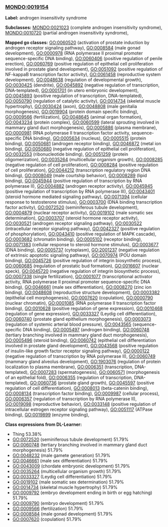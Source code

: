
### [MONDO:0019154](http://purl.obolibrary.org/obo/MONDO_0019154)
**Label:** androgen insensitivity syndrome

**Subclasses:** [MONDO:0021023](http://purl.obolibrary.org/obo/MONDO_0021023) (complete androgen insensitivity syndrome), [MONDO:0010720](http://purl.obolibrary.org/obo/MONDO_0010720) (partial androgen insensitivity syndrome), 

**Mapped go classes:** [GO:0060520](http://purl.obolibrary.org/obo/GO_0060520) (activation of prostate induction by androgen receptor signaling pathway), [GO:0008584](http://purl.obolibrary.org/obo/GO_0008584) (male gonad development), [GO:0000978](http://purl.obolibrary.org/obo/GO_0000978) (RNA polymerase II proximal promoter sequence-specific DNA binding), [GO:0060406](http://purl.obolibrary.org/obo/GO_0060406) (positive regulation of penile erection), [GO:0060769](http://purl.obolibrary.org/obo/GO_0060769) (positive regulation of epithelial cell proliferation involved in prostate gland development), [GO:0051092](http://purl.obolibrary.org/obo/GO_0051092) (positive regulation of NF-kappaB transcription factor activity), [GO:0061458](http://purl.obolibrary.org/obo/GO_0061458) (reproductive system development), [GO:0048638](http://purl.obolibrary.org/obo/GO_0048638) (regulation of developmental growth), [GO:0030425](http://purl.obolibrary.org/obo/GO_0030425) (dendrite), [GO:0045892](http://purl.obolibrary.org/obo/GO_0045892) (negative regulation of transcription, DNA-templated), [GO:0001701](http://purl.obolibrary.org/obo/GO_0001701) (in utero embryonic development), [GO:0045893](http://purl.obolibrary.org/obo/GO_0045893) (positive regulation of transcription, DNA-templated), [GO:0050790](http://purl.obolibrary.org/obo/GO_0050790) (regulation of catalytic activity), [GO:0014734](http://purl.obolibrary.org/obo/GO_0014734) (skeletal muscle hypertrophy), [GO:0030424](http://purl.obolibrary.org/obo/GO_0030424) (axon), [GO:0048808](http://purl.obolibrary.org/obo/GO_0048808) (male genitalia morphogenesis), [GO:0019904](http://purl.obolibrary.org/obo/GO_0019904) (protein domain specific binding), [GO:0009566](http://purl.obolibrary.org/obo/GO_0009566) (fertilization), [GO:0048645](http://purl.obolibrary.org/obo/GO_0048645) (animal organ formation), [GO:0043234](http://purl.obolibrary.org/obo/GO_0043234) (protein complex), [GO:0060599](http://purl.obolibrary.org/obo/GO_0060599) (lateral sprouting involved in mammary gland duct morphogenesis), [GO:0005886](http://purl.obolibrary.org/obo/GO_0005886) (plasma membrane), [GO:0000981](http://purl.obolibrary.org/obo/GO_0000981) (RNA polymerase II transcription factor activity, sequence-specific DNA binding), [GO:0005634](http://purl.obolibrary.org/obo/GO_0005634) (nucleus), [GO:0005515](http://purl.obolibrary.org/obo/GO_0005515) (protein binding), [GO:0050681](http://purl.obolibrary.org/obo/GO_0050681) (androgen receptor binding), [GO:0046872](http://purl.obolibrary.org/obo/GO_0046872) (metal ion binding), [GO:0050680](http://purl.obolibrary.org/obo/GO_0050680) (negative regulation of epithelial cell proliferation), [GO:0032553](http://purl.obolibrary.org/obo/GO_0032553) (ribonucleotide binding), [GO:0051259](http://purl.obolibrary.org/obo/GO_0051259) (protein oligomerization), [GO:0035264](http://purl.obolibrary.org/obo/GO_0035264) (multicellular organism growth), [GO:0008285](http://purl.obolibrary.org/obo/GO_0008285) (negative regulation of cell proliferation), [GO:0008284](http://purl.obolibrary.org/obo/GO_0008284) (positive regulation of cell proliferation), [GO:0044212](http://purl.obolibrary.org/obo/GO_0044212) (transcription regulatory region DNA binding), [GO:0008049](http://purl.obolibrary.org/obo/GO_0008049) (male courtship behavior), [GO:0008289](http://purl.obolibrary.org/obo/GO_0008289) (lipid binding), [GO:0045944](http://purl.obolibrary.org/obo/GO_0045944) (positive regulation of transcription by RNA polymerase II), [GO:0004882](http://purl.obolibrary.org/obo/GO_0004882) (androgen receptor activity), [GO:0045945](http://purl.obolibrary.org/obo/GO_0045945) (positive regulation of transcription by RNA polymerase III), [GO:0043401](http://purl.obolibrary.org/obo/GO_0043401) (steroid hormone mediated signaling pathway), [GO:0071394](http://purl.obolibrary.org/obo/GO_0071394) (cellular response to testosterone stimulus), [GO:0003700](http://purl.obolibrary.org/obo/GO_0003700) (DNA binding transcription factor activity), [GO:0072520](http://purl.obolibrary.org/obo/GO_0072520) (seminiferous tubule development), [GO:0004879](http://purl.obolibrary.org/obo/GO_0004879) (nuclear receptor activity), [GO:0019102](http://purl.obolibrary.org/obo/GO_0019102) (male somatic sex determination), [GO:0003707](http://purl.obolibrary.org/obo/GO_0003707) (steroid hormone receptor activity), [GO:0030521](http://purl.obolibrary.org/obo/GO_0030521) (androgen receptor signaling pathway), [GO:0030522](http://purl.obolibrary.org/obo/GO_0030522) (intracellular receptor signaling pathway), [GO:0042327](http://purl.obolibrary.org/obo/GO_0042327) (positive regulation of phosphorylation), [GO:0043410](http://purl.obolibrary.org/obo/GO_0043410) (positive regulation of MAPK cascade), [GO:0003682](http://purl.obolibrary.org/obo/GO_0003682) (chromatin binding), [GO:0005102](http://purl.obolibrary.org/obo/GO_0005102) (receptor binding), [GO:0071383](http://purl.obolibrary.org/obo/GO_0071383) (cellular response to steroid hormone stimulus), [GO:0003677](http://purl.obolibrary.org/obo/GO_0003677) (DNA binding), [GO:0005737](http://purl.obolibrary.org/obo/GO_0005737) (cytoplasm), [GO:2001237](http://purl.obolibrary.org/obo/GO_2001237) (negative regulation of extrinsic apoptotic signaling pathway), [GO:0070974](http://purl.obolibrary.org/obo/GO_0070974) (POU domain binding), [GO:0045726](http://purl.obolibrary.org/obo/GO_0045726) (positive regulation of integrin biosynthetic process), [GO:0060685](http://purl.obolibrary.org/obo/GO_0060685) (regulation of prostatic bud formation), [GO:0016607](http://purl.obolibrary.org/obo/GO_0016607) (nuclear speck), [GO:0045720](http://purl.obolibrary.org/obo/GO_0045720) (negative regulation of integrin biosynthetic process), [GO:0007338](http://purl.obolibrary.org/obo/GO_0007338) (single fertilization), [GO:0001077](http://purl.obolibrary.org/obo/GO_0001077) (transcriptional activator activity, RNA polymerase II proximal promoter sequence-specific DNA binding), [GO:0046661](http://purl.obolibrary.org/obo/GO_0046661) (male sex differentiation), [GO:0008270](http://purl.obolibrary.org/obo/GO_0008270) (zinc ion binding), [GO:0048608](http://purl.obolibrary.org/obo/GO_0048608) (reproductive structure development), [GO:0003382](http://purl.obolibrary.org/obo/GO_0003382) (epithelial cell morphogenesis), [GO:0007620](http://purl.obolibrary.org/obo/GO_0007620) (copulation), [GO:0000790](http://purl.obolibrary.org/obo/GO_0000790) (nuclear chromatin), [GO:0001085](http://purl.obolibrary.org/obo/GO_0001085) (RNA polymerase II transcription factor binding), [GO:0010628](http://purl.obolibrary.org/obo/GO_0010628) (positive regulation of gene expression), [GO:0010468](http://purl.obolibrary.org/obo/GO_0010468) (regulation of gene expression), [GO:0033327](http://purl.obolibrary.org/obo/GO_0033327) (Leydig cell differentiation), [GO:0060740](http://purl.obolibrary.org/obo/GO_0060740) (prostate gland epithelium morphogenesis), [GO:0003073](http://purl.obolibrary.org/obo/GO_0003073) (regulation of systemic arterial blood pressure), [GO:0043565](http://purl.obolibrary.org/obo/GO_0043565) (sequence-specific DNA binding), [GO:0005497](http://purl.obolibrary.org/obo/GO_0005497) (androgen binding), [GO:0060748](http://purl.obolibrary.org/obo/GO_0060748) (tertiary branching involved in mammary gland duct morphogenesis), [GO:0005496](http://purl.obolibrary.org/obo/GO_0005496) (steroid binding), [GO:0060742](http://purl.obolibrary.org/obo/GO_0060742) (epithelial cell differentiation involved in prostate gland development), [GO:0043568](http://purl.obolibrary.org/obo/GO_0043568) (positive regulation of insulin-like growth factor receptor signaling pathway), [GO:0000122](http://purl.obolibrary.org/obo/GO_0000122) (negative regulation of transcription by RNA polymerase II), [GO:0060749](http://purl.obolibrary.org/obo/GO_0060749) (mammary gland alveolus development), [GO:1903076](http://purl.obolibrary.org/obo/GO_1903076) (regulation of protein localization to plasma membrane), [GO:0006351](http://purl.obolibrary.org/obo/GO_0006351) (transcription, DNA-templated), [GO:0007283](http://purl.obolibrary.org/obo/GO_0007283) (spermatogenesis), [GO:0060571](http://purl.obolibrary.org/obo/GO_0060571) (morphogenesis of an epithelial fold), [GO:0006355](http://purl.obolibrary.org/obo/GO_0006355) (regulation of transcription, DNA-templated), [GO:0060736](http://purl.obolibrary.org/obo/GO_0060736) (prostate gland growth), [GO:0045597](http://purl.obolibrary.org/obo/GO_0045597) (positive regulation of cell differentiation), [GO:0008013](http://purl.obolibrary.org/obo/GO_0008013) (beta-catenin binding), [GO:0008134](http://purl.obolibrary.org/obo/GO_0008134) (transcription factor binding), [GO:0009987](http://purl.obolibrary.org/obo/GO_0009987) (cellular process), [GO:0006357](http://purl.obolibrary.org/obo/GO_0006357) (regulation of transcription by RNA polymerase II), [GO:0019098](http://purl.obolibrary.org/obo/GO_0019098) (reproductive behavior), [GO:0033148](http://purl.obolibrary.org/obo/GO_0033148) (positive regulation of intracellular estrogen receptor signaling pathway), [GO:0051117](http://purl.obolibrary.org/obo/GO_0051117) (ATPase binding), [GO:0019899](http://purl.obolibrary.org/obo/GO_0019899) (enzyme binding), 

**Class expressions from DL-Learner:**

- Thing 53.38%
- [GO:0072520](http://purl.obolibrary.org/obo/GO_0072520) (seminiferous tubule development) 51.79%
- [GO:0060748](http://purl.obolibrary.org/obo/GO_0060748) (tertiary branching involved in mammary gland duct morphogenesis) 51.79%
- [GO:0048232](http://purl.obolibrary.org/obo/GO_0048232) (male gamete generation) 51.79%
- [GO:0046661](http://purl.obolibrary.org/obo/GO_0046661) (male sex differentiation) 51.79%
- [GO:0043009](http://purl.obolibrary.org/obo/GO_0043009) (chordate embryonic development) 51.79%
- [GO:0035264](http://purl.obolibrary.org/obo/GO_0035264) (multicellular organism growth) 51.79%
- [GO:0033327](http://purl.obolibrary.org/obo/GO_0033327) (Leydig cell differentiation) 51.79%
- [GO:0019102](http://purl.obolibrary.org/obo/GO_0019102) (male somatic sex determination) 51.79%
- [GO:0014734](http://purl.obolibrary.org/obo/GO_0014734) (skeletal muscle hypertrophy) 51.79%
- [GO:0009792](http://purl.obolibrary.org/obo/GO_0009792) (embryo development ending in birth or egg hatching) 51.79%
- [GO:0009790](http://purl.obolibrary.org/obo/GO_0009790) (embryo development) 51.79%
- [GO:0009566](http://purl.obolibrary.org/obo/GO_0009566) (fertilization) 51.79%
- [GO:0008584](http://purl.obolibrary.org/obo/GO_0008584) (male gonad development) 51.79%
- [GO:0007620](http://purl.obolibrary.org/obo/GO_0007620) (copulation) 51.79%


